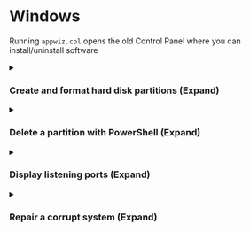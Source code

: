 # Windows

Running `appwiz.cpl` opens the old Control Panel where you can install/uninstall software

<details> <summary> <h3>Create and format hard disk partitions (Expand)</h3></summary> <br>
  
  Open Powershell and run following as Administrator
  ````powershell
diskpart
list disk
select disk 1             #select approriate disk
clean                     #erases the selected disk
convert gpt
create part pri
format fs=exfat quick     #supports every os
assign
exit
  ````
</details>

<details> <summary> <h3> Delete a partition with PowerShell (Expand)</h3></summary> <br>
  
Open PS as admin and run these commands. Remember to select apropriate partition.
  ````powershell
diskpart
list disk
select disk 0                   #i had only 1 disk
list partition
select partition 3              #i choose the Recovery Partition
delete partition override       #deleted it to extend the volume of the disk
  ````
</details>

<details> <summary> <h3> Display listening ports (Expand)</h3></summary> <br>
Open PS as admin and run these commands. Remember to select apropriate partition.
  ````powershell
netstat -ano | Select-String LISTENING           #display TCP listening ports
  ````
</details>


<details> <summary> <h3>Repair a corrupt system (Expand)</h3></summary> <br>
  
_"If some Windows functions aren't working or Windows crashes, use the System File Checker to scan Windows and restore your files."_ [source](https://support.microsoft.com/en-us/topic/use-the-system-file-checker-tool-to-repair-missing-or-corrupted-system-files-79aa86cb-ca52-166a-92a3-966e85d4094e)

  Open Powershell and run following as Administrator
  ````powershell
  sfc /scannow
  ````
</details>

